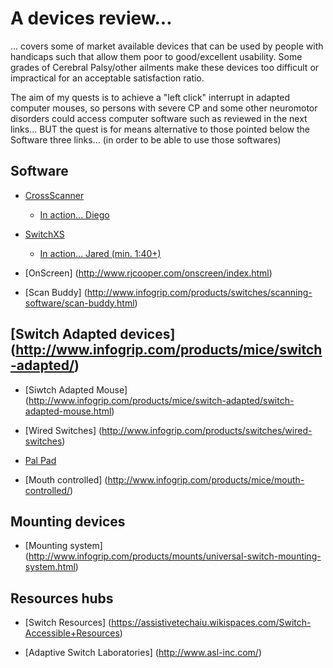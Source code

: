 # A devices review...

... covers some of market available devices that can be used by people with handicaps such that allow them poor to good/excellent usability. Some grades of Cerebral Palsy/other ailments make these devices too difficult or impractical for an acceptable satisfaction ratio.

The aim of my quests is to achieve a "left click" interrupt in adapted computer mouses, so persons with severe CP and some other 
neuromotor disorders could access computer software such as reviewed in the next links... BUT the quest is for means alternative to those pointed below the Software three links... (in order to be able to use those softwares)

## Software
 * [CrossScanner](http://www.rjcooper.com/cross-scanner/)
 
   * [In action... Diego](https://www.youtube.com/watch?v=nxuJVxvA_Lw)
   
 * [SwitchXS](https://www.assistiveware.com/product/switchxs)
 
   * [In action... Jared (min. 1:40+)](https://www.youtube.com/watch?v=Bhj5vs9P5cw) 
 
 * [OnScreen] (http://www.rjcooper.com/onscreen/index.html)

 * [Scan Buddy] (http://www.infogrip.com/products/switches/scanning-software/scan-buddy.html)

## [Switch Adapted devices] (http://www.infogrip.com/products/mice/switch-adapted/)

  * [Siwtch Adapted Mouse] (http://www.infogrip.com/products/mice/switch-adapted/switch-adapted-mouse.html)

  * [Wired Switches] (http://www.infogrip.com/products/switches/wired-switches)

  * [Pal Pad](http://www.infogrip.com/products/switches/wired-switches/pal-pad.html)
  
  * [Mouth controlled] (http://www.infogrip.com/products/mice/mouth-controlled/)
  
## Mounting devices

 * [Mounting system] (http://www.infogrip.com/products/mounts/universal-switch-mounting-system.html)

## Resources hubs

 * [Switch Resources] (https://assistivetechaiu.wikispaces.com/Switch-Accessible+Resources)

 * [Adaptive Switch Laboratories] (http://www.asl-inc.com/)

